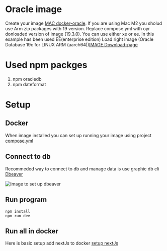 # Oracle image
Create your image  [MAC docker-oracle](https://www.petefreitag.com/item/886.cfm/).
If you are using Mac M2 you sholud use Arm zip packages with 19 version. Replace compose.yml with oyr donloaded version of image (19.3.0).
You can use either xe or ee. In this example has been used EE(enterprise edition)
Load right image (Oracle Database 19c for LINUX ARM (aarch64))[IMAGE Download-page](https://www.oracle.com/database/technologies/oracle-database-software-downloads.html#db_ee)


# Used npm packges
<ol>
 <li> npm oracledb </li>
 <li> npm dateformat </li>
</ol>
 
 # Setup

 ## Docker

When image installed you can set up running your image using project [compose.yml](/nextjs-blog/compose.yml)

## Connect to db
Recommeded way to connect to db and manage data is use graphic db cli [Dbeaver](https://dbeaver.io)

![Image to set up dbeaver](/nextjs-blog/images/dbeaver.png)


 ## Run program

  ```npm install``` <br>
  ```npm run dev```

  ## Run all in docker
  Here is basic setup add nextJs to docker [setup nextJs](https://geshan.com.np/blog/2023/01/nextjs-docker/) 


  